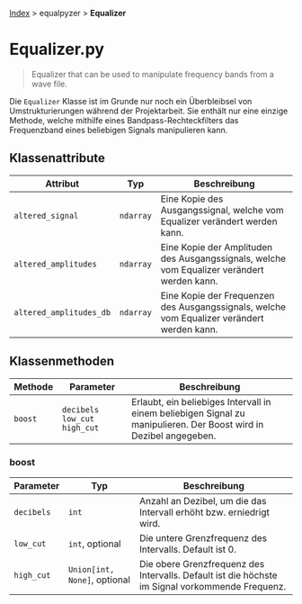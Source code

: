 [Index](../../index.md) > equalpyzer > **Equalizer**

# Equalizer.py

> Equalizer that can be used to manipulate frequency bands from a wave file.

Die `Equalizer` Klasse ist im Grunde nur noch ein Überbleibsel von Umstrukturierungen während der Projektarbeit. Sie
enthält nur eine einzige Methode, welche mithilfe eines Bandpass-Rechteckfilters das Frequenzband eines beliebigen Signals
manipulieren kann.

## Klassenattribute

| Attribut | Typ | Beschreibung |
| ------ | ------ | ------ |
| `altered_signal` | `ndarray` | Eine Kopie des Ausgangssignal, welche vom Equalizer verändert werden kann. |
| `altered_amplitudes` | `ndarray` | Eine Kopie der Amplituden des Ausgangssignals, welche vom Equalizer verändert werden kann. |
| `altered_amplitudes_db` | `ndarray` | Eine Kopie der Frequenzen des Ausgangssignals, welche vom Equalizer verändert werden kann. |

## Klassenmethoden

| Methode | Parameter | Beschreibung |
| ------ | ------ | ------ |
| `boost` | `decibels` `low_cut` `high_cut` | Erlaubt, ein beliebiges Intervall in einem beliebigen Signal zu manipulieren. Der Boost wird in Dezibel angegeben. |

### boost

| Parameter | Typ | Beschreibung |
| ------ | ------ | ------ |
| `decibels` | `int` | Anzahl an Dezibel, um die das Intervall erhöht bzw. erniedrigt wird. |
| `low_cut` | `int`, optional | Die untere Grenzfrequenz des Intervalls. Default ist 0. |
| `high_cut` | `Union[int, None]`, optional | Die obere Grenzfrequenz des Intervalls. Default ist die höchste im Signal vorkommende Frequenz. |
